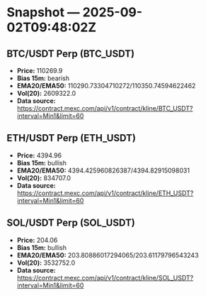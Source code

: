 # Snapshot — 2025-09-02T09:48:02Z

## BTC/USDT Perp (BTC_USDT)
- **Price:** 110269.9
- **Bias 15m:** bearish
- **EMA20/EMA50:** 110290.73304710272/110350.74594622462
- **Vol(20):** 2609322.0
- **Data source:** https://contract.mexc.com/api/v1/contract/kline/BTC_USDT?interval=Min1&limit=60

## ETH/USDT Perp (ETH_USDT)
- **Price:** 4394.96
- **Bias 15m:** bullish
- **EMA20/EMA50:** 4394.425960826387/4394.82915098031
- **Vol(20):** 834707.0
- **Data source:** https://contract.mexc.com/api/v1/contract/kline/ETH_USDT?interval=Min1&limit=60

## SOL/USDT Perp (SOL_USDT)
- **Price:** 204.06
- **Bias 15m:** bullish
- **EMA20/EMA50:** 203.80886017294065/203.61179796543243
- **Vol(20):** 3532752.0
- **Data source:** https://contract.mexc.com/api/v1/contract/kline/SOL_USDT?interval=Min1&limit=60
